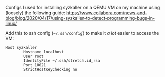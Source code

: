 Configs I used for installing syzkaller on a QEMU VM on my machine using (loosely) the following guide:
<https://www.collabora.com/news-and-blog/blog/2020/04/17/using-syzkaller-to-detect-programming-bugs-in-linux/>

Add this to ssh config (``~/.ssh/config``) to make it *a lot* easier to access the VM:
```
Host syzkaller
        Hostname localhost
        User root
        IdentityFile ~/.ssh/stretch.id_rsa
        Port 10021
        StrictHostKeyChecking no
```
